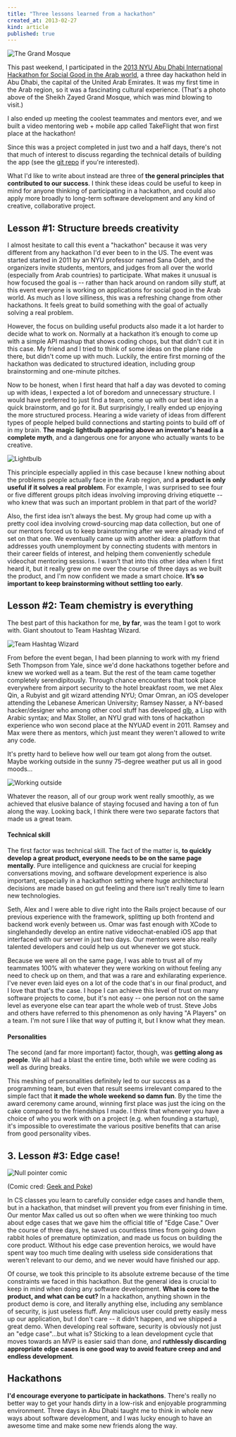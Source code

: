 ```yaml
---
title: "Three lessons learned from a hackathon"
created_at: 2013-02-27
kind: article
published: true
---
```


![The Grand Mosque](/images/blog/nyuad/mosque.jpg)

This past weekend, I participated in the [2013 NYU Abu Dhabi International Hackathon for Social Good in the Arab world](http://nyuad.nyu.edu/news-events/conferences/nyuad-hackathon-2013.html), a three day hackathon held in Abu Dhabi, the capital of the United Arab Emirates. It was my first time in the Arab region, so it was a fascinating cultural experience. (That's a photo above of the Sheikh Zayed Grand Mosque, which was mind blowing to visit.)

I also ended up meeting the coolest teammates and mentors ever, and we built a video mentoring web + mobile app called TakeFlight that won first place at the hackathon!

Since this was a project completed in just two and a half days, there's not that much of interest to discuss regarding the technical details of building the app (see the [git repo](https://github.com/geoffreylitt/mentorme) if you're interested).

What I'd like to write about instead are three of __the general principles that contributed to our success__. I think these ideas could be useful to keep in mind for anyone thinking of participating in a hackathon, and could also apply more broadly to long-term software development and any kind of creative, collaborative project.

## Lesson #1: Structure breeds creativity

I almost hesitate to call this event a "hackathon" because it was very different from any hackathon I'd ever been to in the US. The event was started started in 2011 by an NYU professor named Sana Odeh, and the organizers invite students, mentors, and judges from all over the world (especially from Arab countries) to participate. What makes it unusual is how focused the goal is -- rather than hack around on random silly stuff, at this event everyone is working on applications for social good in the Arab world. As much as I love silliness, this was a refreshing change from other hackathons. It feels great to build something with the goal of actually solving a real problem.

However, the focus on building useful products also made it a lot harder to decide what to work on. Normally at a hackathon it’s enough to come up with a simple API mashup that shows coding chops, but that didn't cut it in this case. My friend and I tried to think of some ideas on the plane ride there, but didn't come up with much. Luckily, the entire first morning of the hackathon was dedicated to structured ideation, including group brainstorming and one-minute pitches.

Now to be honest, when I first heard that half a day was devoted to coming up with ideas, I expected a lot of boredom and unnecessary structure. I would have preferred to just find a team, come up with our best idea in a quick brainstorm, and go for it. But surprisingly, I really ended up enjoying the more structured process. Hearing a wide variety of ideas from different types of people helped build connections and starting points to build off of in my brain. __The magic lightbulb appearing above an inventor's head is a complete myth__, and a dangerous one for anyone who actually wants to be creative.

![Lightbulb](/images/blog/nyuad/idea.png)

This principle especially applied in this case because I knew nothing about the problems people actually face in the Arab region, and __a product is only useful if it solves a real problem__. For example, I was surprised to see four or five different groups pitch ideas involving improving driving etiquette -- who knew that was such an important problem in that part of the world?

Also, the first idea isn’t always the best. My group had come up with a pretty cool idea involving crowd-sourcing map data collection, but one of our mentors forced us to keep brainstorming after we were already kind of set on that one. We eventually came up with another idea: a platform that addresses youth unemployment by connecting students with mentors in their career fields of interest, and helping them conveniently schedule videochat mentoring sessions. I wasn’t that into this other idea when I first heard it, but it really grew on me over the course of three days as we built the product, and I'm now confident we made a smart choice. __It’s so important to keep brainstorming without settling too early__.

## Lesson #2: Team chemistry is everything

The best part of this hackathon for me, __by far__, was the team I got to work with. Giant shoutout to Team Hashtag Wizard.

![Team Hashtag Wizard](/images/blog/nyuad/team.jpg)

From before the event began, I had been planning to work with my friend Seth Thompson from Yale, since we'd done hackathons together before and knew we worked well as a team. But the rest of the team came together completely serendipitously. Through chance encounters that took place everywhere from airport security to the hotel breakfast room, we met Alex Qin, a Rubyist and git wizard attending NYU; Omar Omran, an iOS developer attending the Lebanese American University; Ramsey Nasser, a NY-based hacker/designer who among other cool stuff has developed [qlb](http://qlblang.org/), a Lisp with Arabic syntax; and Max Stoller, an NYU grad with tons of hackathon experience who won second place at the NYUAD event in 2011. Ramsey and Max were there as mentors, which just meant they weren't allowed to write any code.

It's pretty hard to believe how well our team got along from the outset. Maybe working outside in the sunny 75-degree weather put us all in good moods...

![Working outside](/images/blog/nyuad/outside.jpg)

Whatever the reason, all of our group work went really smoothly, as we achieved that elusive balance of staying focused and having a ton of fun along the way. Looking back, I think there were two separate factors that made us a great team.

#### Technical skill

The first factor was technical skill. The fact of the matter is, __to quickly develop a great product, everyone needs to be on the same page mentally__. Pure intelligence and quickness are crucial for keeping conversations moving, and software development experience is also important, especially in a hackathon setting where huge architectural decisions are made based on gut feeling and there isn't really time to learn new technologies.

Seth, Alex and I were able to dive right into the Rails project because of our previous experience with the framework, splitting up both frontend and backend work evenly between us. Omar was fast enough with XCode to singlehandedly develop an entire native videochat-enabled iOS app that interfaced with our server in just two days. Our mentors were also really talented developers and could help us out whenever we got stuck.

Because we were all on the same page, I was able to trust all of my teammates 100% with whatever they were working on without feeling any need to check up on them, and that was a rare and exhilarating experience. I've never even laid eyes on a lot of the code that's in our final product, and I love that that's the case. I hope I can achieve this level of trust on many software projects to come, but it's not easy -- one person not on the same level as everyone else can tear apart the whole web of trust. Steve Jobs and others have referred to this phenomenon as only having "A Players" on a team. I'm not sure I like that way of putting it, but I know what they mean.

#### Personalities

The second (and far more important) factor, though, was __getting along as people__. We all had a blast the entire time, both while we were coding as well as during breaks.

This meshing of personalities definitely led to our success as a programming team, but even that result seems irrelevant compared to the simple fact that __it made the whole weekend so damn fun__. By the time the award ceremony came around, winning first place was just the icing on the cake compared to the friendships I made. I think that whenever you have a choice of who you work with on a project (e.g. when founding a startup), it's impossible to overestimate the various positive benefits that can arise from good personality vibes.

## 3. Lesson #3: Edge case!

![Null pointer comic ](/images/blog/nyuad/nullpointer.png)

(Comic cred: [Geek and Poke](http://geekandpoke.typepad.com/))

In CS classes you learn to carefully consider edge cases and handle them, but in a hackathon, that mindset will prevent you from ever finishing in time. Our mentor Max called us out so often when we were thinking too much about edge cases that we gave him the official title of "Edge Case." Over the course of three days, he saved us countless times from going down rabbit holes of premature optimization, and made us focus on building the core product. Without his edge case prevention heroics, we would have spent way too much time dealing with useless side considerations that weren't relevant to our demo, and we never would have finished our app. 

Of course, we took this principle to its absolute extreme because of the time constraints we faced in this hackathon. But the general idea is crucial to keep in mind when doing any software development. __What is core to the product, and what can be cut?__ In a hackathon, anything shown in the product demo is core, and literally anything else, including any semblance of security, is just useless fluff. Any malicious user could pretty easily mess up our application, but I don't care -- it didn't happen, and we shipped a great demo. When developing real software, security is obviously not just an "edge case"...but what is? Sticking to a lean development cycle that moves towards an MVP is easier said than done, and __ruthlessly discarding appropriate edge cases is one good way to avoid feature creep and and endless development__.

## Hackathons 

__I'd encourage everyone to participate in hackathons__. There's really no better way to get your hands dirty in a low-risk and enjoyable programming environment. Three days in Abu Dhabi taught me to think in whole new ways about software development, and I was lucky enough to have an awesome time and make some new friends along the way.